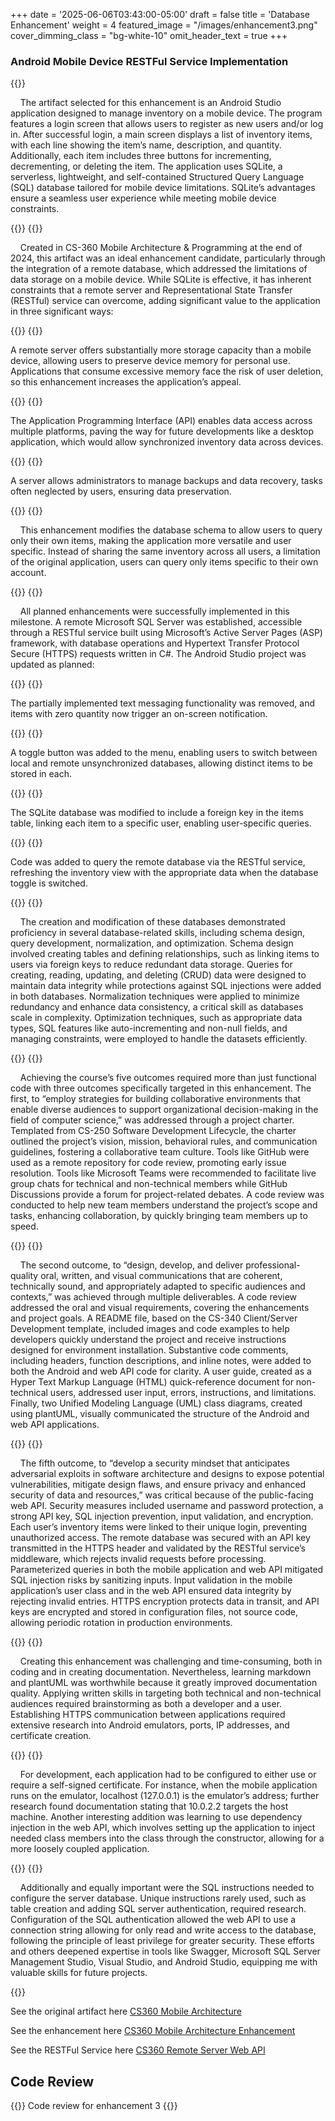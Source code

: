 +++
date = '2025-06-06T03:43:00-05:00'
draft = false
title = 'Database Enhancement'
weight = 4
featured_image = "/images/enhancement3.png"
cover_dimming_class = "bg-white-10"
omit_header_text = true
+++
### Android Mobile Device RESTFul Service Implementation

<!--more-->

{{<paragraph>}}

&nbsp;&nbsp;&nbsp;&nbsp;The artifact selected for this enhancement is an Android Studio application designed to manage inventory on a mobile device. The program features a login screen that allows users to register as new users and/or log in. After successful login, a main screen displays a list of inventory items, with each line showing the item’s name, description, and quantity. Additionally, each item includes three buttons for incrementing, decrementing, or deleting the item. The application uses SQLite, a serverless, lightweight, and self-contained Structured Query Language (SQL) database tailored for mobile device limitations. SQLite’s advantages ensure a seamless user experience while meeting mobile device constraints. 

{{</paragraph>}}
{{<paragraph>}}

&nbsp;&nbsp;&nbsp;&nbsp;Created in CS-360 Mobile Architecture & Programming at the end of 2024, this artifact was an ideal enhancement candidate, particularly through the integration of a remote database, which addressed the limitations of data storage on a mobile device. While SQLite is effective, it has inherent constraints that a remote server and Representational State Transfer (RESTful) service can overcome, adding significant value to the application in three significant ways:

{{</paragraph>}}
{{<bullet>}}

A remote server offers substantially more storage capacity than a mobile device, allowing users to preserve device memory for personal use. Applications that consume excessive memory face the risk of user deletion, so this enhancement increases the application’s appeal. 

{{</bullet>}}
{{<bullet>}}

The Application Programming Interface (API) enables data access across multiple platforms, paving the way for future developments like a desktop application, which would allow synchronized inventory data across devices. 

{{</bullet>}}
{{<bullet>}}

A server allows administrators to manage backups and data recovery, tasks often neglected by users, ensuring data preservation. 

{{</bullet>}}
{{<paragraph>}}

&nbsp;&nbsp;&nbsp;&nbsp;This enhancement modifies the database schema to allow users to query only their own items, making the application more versatile and user specific. Instead of sharing the same inventory across all users, a limitation of the original application, users can query only items specific to their own account.

{{</paragraph>}}
{{<paragraph>}}

&nbsp;&nbsp;&nbsp;&nbsp;All planned enhancements were successfully implemented in this milestone. A remote Microsoft SQL Server was established, accessible through a RESTful service built using Microsoft’s Active Server Pages (ASP) framework, with database operations and Hypertext Transfer Protocol Secure (HTTPS) requests written in C#. The Android Studio project was updated as planned: 

{{</paragraph>}}
{{<bullet>}}

The partially implemented text messaging functionality was removed, and items with zero quantity now trigger an on-screen notification. 

{{</bullet>}}
{{<bullet>}}

A toggle button was added to the menu, enabling users to switch between local and remote unsynchronized databases, allowing distinct items to be stored in each. 

{{</bullet>}}
{{<bullet>}}

The SQLite database was modified to include a foreign key in the items table, linking each item to a specific user, enabling user-specific queries. 

{{</bullet>}}
{{<bullet>}}

Code was added to query the remote database via the RESTful service, refreshing the inventory view with the appropriate data when the database toggle is switched. 

{{</bullet>}}
{{<paragraph>}}

&nbsp;&nbsp;&nbsp;&nbsp;The creation and modification of these databases demonstrated proficiency in several database-related skills, including schema design, query development, normalization, and optimization. Schema design involved creating tables and defining relationships, such as linking items to users via foreign keys to reduce redundant data storage. Queries for creating, reading, updating, and deleting (CRUD) data were designed to maintain data integrity while protections against SQL injections were added in both databases. Normalization techniques were applied to minimize redundancy and enhance data consistency, a critical skill as databases scale in complexity. Optimization techniques, such as appropriate data types, SQL features like auto-incrementing and non-null fields, and managing constraints, were employed to handle the datasets efficiently. 

{{</paragraph>}}
{{<paragraph>}}

&nbsp;&nbsp;&nbsp;&nbsp;Achieving the course’s five outcomes required more than just functional code with three outcomes specifically targeted in this enhancement. The first, to “employ strategies for building collaborative environments that enable diverse audiences to support organizational decision-making in the field of computer science,” was addressed through a project charter. Templated from CS-250 Software Development Lifecycle, the charter outlined the project’s vision, mission, behavioral rules, and communication guidelines, fostering a collaborative team culture. Tools like GitHub were used as a remote repository for code review, promoting early issue resolution. Tools like Microsoft Teams were recommended to facilitate live group chats for technical and non-technical members while GitHub Discussions provide a forum for project-related debates. A code review was conducted to help new team members understand the project’s scope and tasks, enhancing collaboration, by quickly bringing team members up to speed. 

{{</paragraph>}}
{{<paragraph>}}

&nbsp;&nbsp;&nbsp;&nbsp;The second outcome, to “design, develop, and deliver professional-quality oral, written, and visual communications that are coherent, technically sound, and appropriately adapted to specific audiences and contexts,” was achieved through multiple deliverables. A code review addressed the oral and visual requirements, covering the enhancements and project goals. A README file, based on the CS-340 Client/Server Development template, included images and code examples to help developers quickly understand the project and receive instructions designed for environment installation. Substantive code comments, including headers, function descriptions, and inline notes, were added to both the Android and web API code for clarity. A user guide, created as a Hyper Text Markup Language (HTML) quick-reference document for non-technical users, addressed user input, errors, instructions, and limitations. Finally, two Unified Modeling Language (UML) class diagrams, created using plantUML, visually communicated the structure of the Android and web API applications. 

{{</paragraph>}}
{{<paragraph>}}

&nbsp;&nbsp;&nbsp;&nbsp;The fifth outcome, to “develop a security mindset that anticipates adversarial exploits in software architecture and designs to expose potential vulnerabilities, mitigate design flaws, and ensure privacy and enhanced security of data and resources,” was critical because of the public-facing web API. Security measures included username and password protection, a strong API key, SQL injection prevention, input validation, and encryption. Each user’s inventory items were linked to their unique login, preventing unauthorized access. The remote database was secured with an API key transmitted in the HTTPS header and validated by the RESTful service’s middleware, which rejects invalid requests before processing. Parameterized queries in both the mobile application and web API mitigated SQL injection risks by sanitizing inputs. Input validation in the mobile application’s user class and in the web API ensured data integrity by rejecting invalid entries. HTTPS encryption protects data in transit, and API keys are encrypted and stored in configuration files, not source code, allowing periodic rotation in production environments. 

{{</paragraph>}}
{{<paragraph>}}

&nbsp;&nbsp;&nbsp;&nbsp;Creating this enhancement was challenging and time-consuming, both in coding and in creating documentation. Nevertheless, learning markdown and plantUML was worthwhile because it greatly improved documentation quality. Applying written skills in targeting both technical and non-technical audiences required brainstorming as both a developer and a user. Establishing HTTPS communication between applications required extensive research into Android emulators, ports, IP addresses, and certificate creation. 

{{</paragraph>}}
{{<paragraph>}}

&nbsp;&nbsp;&nbsp;&nbsp;For development, each application had to be configured to either use or require a self-signed certificate. For instance, when the mobile application runs on the emulator, localhost (127.0.0.1) is the emulator’s address; further research found documentation stating that 10.0.2.2 targets the host machine. Another interesting addition was learning to use dependency injection in the web API, which involves setting up the application to inject needed class members into the class through the constructor, allowing for a more loosely coupled application. 

{{</paragraph>}}
{{<paragraph>}}

&nbsp;&nbsp;&nbsp;&nbsp;Additionally and equally important were the SQL instructions needed to configure the server database. Unique instructions rarely used, such as table creation and adding SQL server authentication, required research. Configuration of the SQL authentication allowed the web API to use a connection string allowing for only read and write access to the database, following the principle of least privilege for greater security. These efforts and others deepened expertise in tools like Swagger, Microsoft SQL Server Management Studio, Visual Studio, and Android Studio, equipping me with valuable skills for future projects.
 
 {{</paragraph>}}

See the original artifact here [CS360 Mobile Architecture](https://github.com/mufg80/CS360_Mobile_Architecture_Programming)

See the enhancement here [CS360 Mobile Architecture Enhancement](https://github.com/mufg80/CS360_InventoryApp_Enhancement3)

See the RESTFul Service here [CS360 Remote Server Web API](https://github.com/mufg80/InventoryAppRemoteAPI)

## **Code Review**

{{<artifact3>}}
Code review for enhancement 3
{{</artifact3>}}
